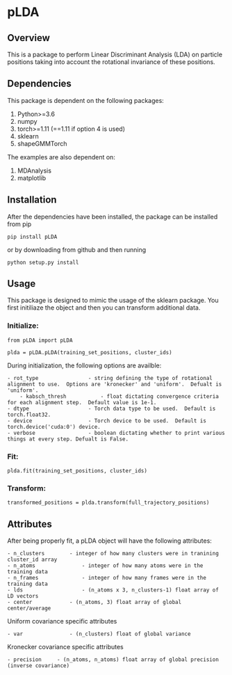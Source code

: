 # pLDA

## Overview

This is a package to perform Linear Discriminant Analysis (LDA) on particle positions taking into account the rotational invariance of these positions.  

## Dependencies

This package is dependent on the following packages:

1. Python>=3.6 
2. numpy
3. torch>=1.11 (==1.11 if option 4 is used)
4. sklearn
5. shapeGMMTorch

The examples are also dependent on:

1. MDAnalysis
2. matplotlib

## Installation

After the dependencies have been installed, the package can be installed from pip

`pip install pLDA`

or by downloading from github and then running

`python setup.py install`

## Usage 

This package is designed to mimic the usage of the sklearn package.  You first initiliaze the object and then you can transform additional data.

### Initialize:

`from pLDA import pLDA`

`plda = pLDA.pLDA(training_set_positions, cluster_ids)`

During initialization, the following options are availble:

	- rot_type                - string defining the type of rotational alignment to use.  Options are 'kronecker' and 'uniform'.  Defualt is 'uniform'.
        - kabsch_thresh           - float dictating convergence criteria for each alignment step.  Default value is 1e-1.
	- dtype                   - Torch data type to be used.  Default is torch.float32.
	- device                  - Torch device to be used.  Default is torch.device('cuda:0') device.
	- verbose                 - boolean dictating whether to print various things at every step. Defualt is False.

### Fit:

`plda.fit(training_set_positions, cluster_ids)`

### Transform:


`transformed_positions = plda.transform(full_trajectory_positions)`

## Attributes

After being properly fit, a pLDA object will have the following attributes:

	- n_clusters		- integer of how many clusters were in tranining cluster_id array
	- n_atoms           	- integer of how many atoms were in the training data
	- n_frames          	- integer of how many frames were in the training data
	- lds                   - (n_atoms x 3, n_clusters-1) float array of LD vectors
	- center	      	- (n_atoms, 3) float array of global center/average

Uniform covariance specific attributes

	- var		       	- (n_clusters) float of global variance

Kronecker covariance specific attributes

	- precision	   	- (n_atoms, n_atoms) float array of global precision (inverse covariance)



